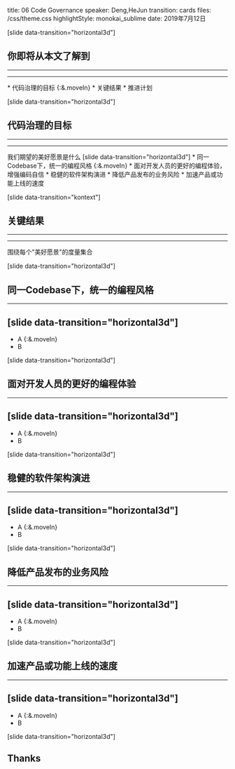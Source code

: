 title: 06 Code Governance
speaker: Deng,HeJun
transition: cards
files: /css/theme.css
highlightStyle: monokai_sublime
date: 2019年7月12日

[slide data-transition="horizontal3d"]
## 你即将从本文了解到
-----
<hr class="main-hr" />
* 代码治理的目标 {:&.moveIn}
* 关键结果
* 推进计划




[slide data-transition="horizontal3d"]
## 代码治理的目标
-----
<hr class="main-hr" />
<span class="desc">我们期望的美好愿景是什么</span>
[slide data-transition="horizontal3d"]
* 同一Codebase下，统一的编程风格 {:&.moveIn}
* 面对开发人员的更好的编程体验，增强编码自信
* 稳健的软件架构演进
* 降低产品发布的业务风险
* 加速产品或功能上线的速度



[slide data-transition="kontext"]
## 关键结果
-----
<hr class="main-hr" />
<span class="desc">围绕每个"美好愿景"的度量集合</span>



[slide data-transition="horizontal3d"]
## 同一Codebase下，统一的编程风格
-----
[slide data-transition="horizontal3d"]
-----
* A {:&.moveIn}
* B



[slide data-transition="horizontal3d"]
## 面对开发人员的更好的编程体验
-----
[slide data-transition="horizontal3d"]
-----
* A {:&.moveIn}
* B



[slide data-transition="horizontal3d"]
## 稳健的软件架构演进
-----
[slide data-transition="horizontal3d"]
-----
* A {:&.moveIn}
* B



[slide data-transition="horizontal3d"]
## 降低产品发布的业务风险
-----
[slide data-transition="horizontal3d"]
-----
* A {:&.moveIn}
* B



[slide data-transition="horizontal3d"]
## 加速产品或功能上线的速度
-----
[slide data-transition="horizontal3d"]
-----
* A {:&.moveIn}
* B



[slide data-transition="horizontal3d"]
## Thanks
